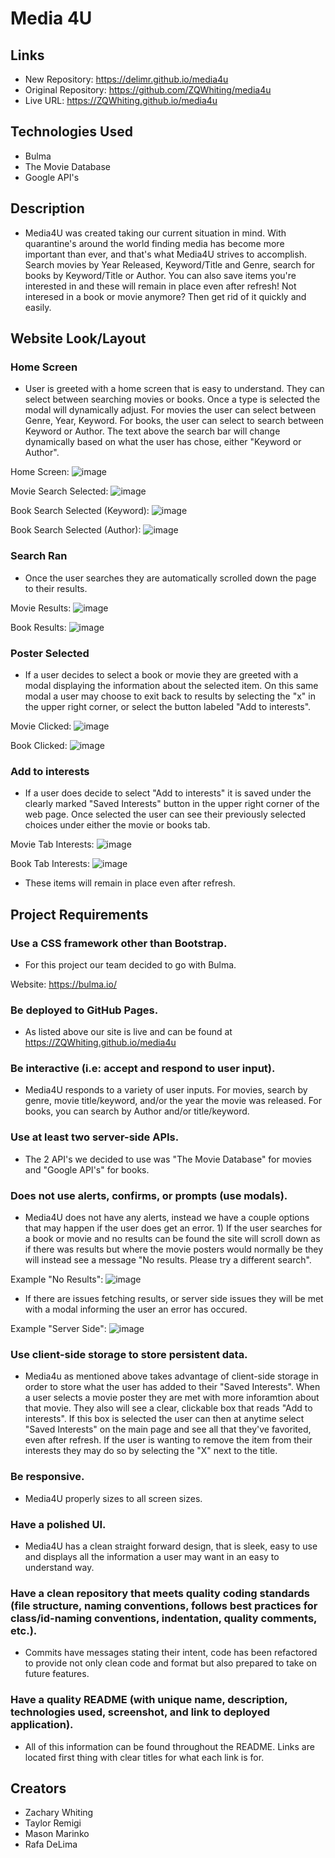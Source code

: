 # Media 4U
 
## Links
* New Repository: https://delimr.github.io/media4u
* Original Repository: https://github.com/ZQWhiting/media4u
* Live URL: https://ZQWhiting.github.io/media4u

## Technologies Used
* Bulma
* The Movie Database
* Google API's


## Description

* Media4U was created taking our current situation in mind. With quarantine's around the world finding media has become more important than ever, and that's what Media4U strives to accomplish. Search movies by Year Released, Keyword/Title and Genre, search for books by Keyword/Title or Author. You can also save items you're interested in and these will remain in place even after refresh! Not interesed in a book or movie anymore? Then get rid of it quickly and easily.


## Website Look/Layout


### Home Screen

- User is greeted with a home screen that is easy to understand. They can select between searching movies or books. Once a type is selected the modal will dynamically adjust. For movies the user can select between Genre, Year, Keyword. For books, the user can select to search between Keyword or Author. The text above the search bar will change dynamically based on what the user has chose, either "Keyword or Author".

Home Screen: ![image](./assets/images/home-screen.png)

Movie Search Selected: ![image](./assets/images/movies-search.png)

Book Search Selected (Keyword): ![image](./assets/images/books-search.png)

Book Search Selected (Author): ![image](./assets/images/books-search-author.png)


### Search Ran

- Once the user searches they are automatically scrolled down the page to their results.

Movie Results:  ![image](./assets/images/movie-results.png)

Book Results: ![image](./assets/images/book-results.png)


### Poster Selected

- If a user decides to select a book or movie they are greeted with a modal displaying the information about the selected item. On this same modal a user may choose to exit back to results by selecting the "x" in the upper right corner, or select the button labeled "Add to interests".

Movie Clicked: ![image](./assets/images/movie-selected.png)

Book Clicked: ![image](./assets/images/book-selected.png)


### Add to interests

- If a user does decide to select "Add to interests" it is saved under the clearly marked "Saved Interests" button in the upper right corner of the web page. Once selected the user can see their previously selected choices under either the movie or books tab.

Movie Tab Interests: ![image](./assets/images/movie-interests.png)

Book Tab Interests: ![image](./assets/images/book-interests.png)

- These items will remain in place even after refresh.


## Project Requirements

### Use a CSS framework other than Bootstrap.

- For this project our team decided to go with Bulma.

Website: https://bulma.io/

### Be deployed to GitHub Pages.

- As listed above our site is live and can be found at https://ZQWhiting.github.io/media4u

### Be interactive (i.e: accept and respond to user input).

- Media4U responds to a variety of user inputs. For movies, search by genre, movie title/keyword, and/or the year the movie was released. For books, you can search by Author and/or title/keyword.

### Use at least two server-side APIs.

- The 2 API's we decided to use was "The Movie Database" for movies and "Google API's" for books.

### Does not use alerts, confirms, or prompts (use modals).

- Media4U does not have any alerts, instead we have a couple options that may happen if the user does get an error. 1) If the user searches for a book or movie and no results can be found the site will scroll down as if there was results but where the movie posters would normally be they will instead see a message "No results. Please try a different search".

Example "No Results": ![image](./assets/images/no-results-message.png)

- If there are issues fetching results, or server side issues they will be met with a modal informing the user an error has occured.

Example "Server Side": ![image](./assets/images/media4u-error-modal.png)

### Use client-side storage to store persistent data.

- Media4u as mentioned above takes advantage of client-side storage in order to store what the user has added to their "Saved Interests". When a user selects a movie poster they are met with more inforamtion about that movie. They also will see a clear, clickable box that reads "Add to interests". If this box is selected the user can then at anytime select "Saved Interests" on the main page and see all that they've favorited, even after refresh. If the user is wanting to remove the item from their interests they may do so by selecting the "X" next to the title.

### Be responsive.

- Media4U properly sizes to all screen sizes.

### Have a polished UI.

- Media4U has a clean straight forward design, that is sleek, easy to use and displays all the information a user may want in an easy to understand way.

### Have a clean repository that meets quality coding standards (file structure, naming conventions, follows best practices for class/id-naming conventions, indentation, quality comments, etc.).

- Commits have messages stating their intent, code has been refactored to provide not only clean code and format but also prepared to take on future features.

### Have a quality README (with unique name, description, technologies used, screenshot, and link to deployed application). 

- All of this information can be found throughout the README. Links are located first thing with clear titles for what each link is for.


## Creators
- Zachary Whiting
- Taylor Remigi
- Mason Marinko
- Rafa DeLima
